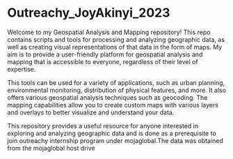 # Outreachy_JoyAkinyi_2023
Welcome to my Geospatial Analysis and Mapping repository! This repo contains scripts and tools for processing and analyzing geographic data, as well as creating visual representations of that data in the form of maps. My aim is to provide a user-friendly platform for geospatial analysis and mapping that is accessible to everyone, regardless of their level of expertise.

This tools can be used for a variety of applications, such as urban planning, environmental monitoring, distribution of physical features, and more. It also offers various geospatial analysis techniques such as geocoding. The mapping capabilities allow you to create custom maps with various layers and overlays to better visualize and understand your data.

This repository provides a useful resource for anyone interested in exploring and analyzing geographic data and is done as a prerequisite to join outreachy internship program under mojaglobal.The data was obtained from the mojaglobal host drive
